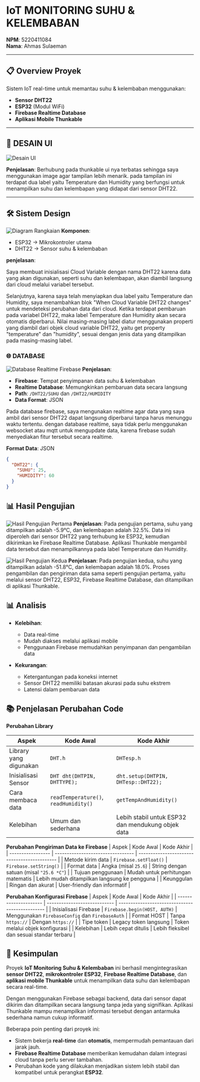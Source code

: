 # IoT MONITORING SUHU & KELEMBABAN

**NPM**: 5220411084  
**Nama**: Ahmas Sulaeman

---

## 📋 Overview Proyek

Sistem IoT real-time untuk memantau suhu & kelembaban menggunakan:

- **Sensor DHT22**
- **ESP32** (Modul WiFi)
- **Firebase Realtime Database**
- **Aplikasi Mobile Thunkable**

---

## 🎨 DESAIN UI

![Desain UI](https://i.imgur.com/VKwl66Y.png)

**Penjelasan**:
Berhubung pada thunkable ui nya terbatas sehingga saya menggunakan image agar tampilan lebih menarik. pada tampilan ini terdapat dua label yaitu Temperature dan Humidity yang berfungsi untuk menampilkan suhu dan kelembapan yang didapat dari sensor DHT22.

---

## 🛠 Sistem Design

![Diagram Rangkaian](https://i.imgur.com/2ZFpcKZ.png)
**Komponen**:

- ESP32 → Mikrokontroler utama
- DHT22 → Sensor suhu & kelembaban

**penjelasan**:

Saya membuat inisialisasi Cloud Variable dengan nama DHT22 karena data yang akan digunakan, seperti suhu dan kelembapan, akan diambil langsung dari cloud melalui variabel tersebut.

Selanjutnya, karena saya telah menyiapkan dua label yaitu Temperature dan Humidity, saya menambahkan blok "When Cloud Variable DHT22 changes" untuk mendeteksi perubahan data dari cloud. Ketika terdapat pembaruan pada variabel DHT22, maka label Temperature dan Humidity akan secara otomatis diperbarui. Nilai masing-masing label diatur menggunakan properti yang diambil dari objek cloud variable DHT22, yaitu get property "temperature" dan "humidity", sesuai dengan jenis data yang ditampilkan pada masing-masing label.

<!-- DATABASE REALTIME FIREBASE -->

### 🌐 DATABASE

<!-- IMAGE https://i.imgur.com/9L2Ph4k.png -->

![Database Realtime Firebase](https://i.imgur.com/9L2Ph4k.png)
**Penjelasan**:

- **Firebase**: Tempat penyimpanan data suhu & kelembaban
- **Realtime Database**: Memungkinkan pembaruan data secara langsung
- **Path**: `/DHT22/SUHU` dan `/DHT22/HUMIDITY`
- **Data Format**: JSON

Pada database firebase, saya mengunakan realtime agar data yang saya ambil dari sensor DHT22 dapat langsung diperbarui tanpa harus menunggu waktu tertentu. dengan database realtime, saya tidak perlu menggunakan websocket atau mqtt untuk mengupdate data, karena firebase sudah menyediakan fitur tersebut secara realtime.

**Format Data**: JSON

```json
{
  "DHT22": {
    "SUHU": 25,
    "HUMIDITY": 60
  }
}
```

## 📊 Hasil Pengujian

<!-- https://i.imgur.com/0GBm9lG.png foto perubahan temprator dan humidity pertama tempratur -5.9*C Humdity 32.5%
https://i.imgur.com/7OFS5SJ.png foto perubahan temprator dan humidity kedua tempratur -51.8*C Humdity 18.0% -->

![Hasil Pengujian Pertama](https://i.imgur.com/0GBm9lG.png)
**Penjelasan**:
Pada pengujian pertama, suhu yang ditampilkan adalah -5.9°C, dan kelembapan adalah 32.5%. Data ini diperoleh dari sensor DHT22 yang terhubung ke ESP32, kemudian dikirimkan ke Firebase Realtime Database. Aplikasi Thunkable mengambil data tersebut dan menampilkannya pada label Temperature dan Humidity.

![Hasil Pengujian Kedua](https://i.imgur.com/7OFS5SJ.png)
**Penjelasan**:
Pada pengujian kedua, suhu yang ditampilkan adalah -51.8°C, dan kelembapan adalah 18.0%. Proses pengambilan dan pengiriman data sama seperti pengujian pertama, yaitu melalui sensor DHT22, ESP32, Firebase Realtime Database, dan ditampilkan di aplikasi Thunkable.

## 📊 Analisis

- **Kelebihan**:

  - Data real-time
  - Mudah diakses melalui aplikasi mobile
  - Penggunaan Firebase memudahkan penyimpanan dan pengambilan data

- **Kekurangan**:
  - Ketergantungan pada koneksi internet
  - Sensor DHT22 memiliki batasan akurasi pada suhu ekstrem
  - Latensi dalam pembaruan data

## 📚 Penjelasan Perubahan Code

**Perubahan Library**

| Aspek                  | Kode Awal                             | Kode Akhir                                        |
| ---------------------- | ------------------------------------- | ------------------------------------------------- |
| Library yang digunakan | `DHT.h`                               | `DHTesp.h`                                        |
| Inisialisasi Sensor    | `DHT dht(DHTPIN, DHTTYPE);`           | `dht.setup(DHTPIN, DHTesp::DHT22);`               |
| Cara membaca data      | `readTemperature()`, `readHumidity()` | `getTempAndHumidity()`                            |
| Kelebihan              | Umum dan sederhana                    | Lebih stabil untuk ESP32 dan mendukung objek data |

**Perubahan Pengiriman Data ke Firebase**
| Aspek | Kode Awal | Kode Akhir |
| ----------------- | --------------------------------- | -------------------------------------------- |
| Metode kirim data | `Firebase.setFloat()` | `Firebase.setString()` |
| Format data | Angka (misal `25.6`) | String dengan satuan (misal `"25.6 *C"`) |
| Tujuan penggunaan | Mudah untuk perhitungan matematis | Lebih mudah ditampilkan langsung ke pengguna |
| Keunggulan | Ringan dan akurat | User-friendly dan informatif |

**Perubahan Konfigurasi Firebase**
| Aspek | Kode Awal | Kode Akhir |
| --------------------- | ---------------------------- | ----------------------------------------------- |
| Inisialisasi Firebase | `Firebase.begin(HOST, AUTH)` | Menggunakan `FirebaseConfig` dan `FirebaseAuth` |
| Format HOST | Tanpa `https://` | Dengan `https://` |
| Tipe token | Legacy token langsung | Token melalui objek konfigurasi |
| Kelebihan | Lebih cepat ditulis | Lebih fleksibel dan sesuai standar terbaru |

## 📜 Kesimpulan

Proyek **IoT Monitoring Suhu & Kelembaban** ini berhasil mengintegrasikan **sensor DHT22**, **mikrokontroler ESP32**, **Firebase Realtime Database**, dan **aplikasi mobile Thunkable** untuk menampilkan data suhu dan kelembapan secara real-time.

Dengan menggunakan Firebase sebagai backend, data dari sensor dapat dikirim dan ditampilkan secara langsung tanpa jeda yang signifikan. Aplikasi Thunkable mampu menampilkan informasi tersebut dengan antarmuka sederhana namun cukup informatif.

Beberapa poin penting dari proyek ini:

- Sistem bekerja **real-time** dan **otomatis**, mempermudah pemantauan dari jarak jauh.
- **Firebase Realtime Database** memberikan kemudahan dalam integrasi cloud tanpa perlu server tambahan.
- Perubahan kode yang dilakukan menjadikan sistem lebih stabil dan kompatibel untuk perangkat **ESP32**.
